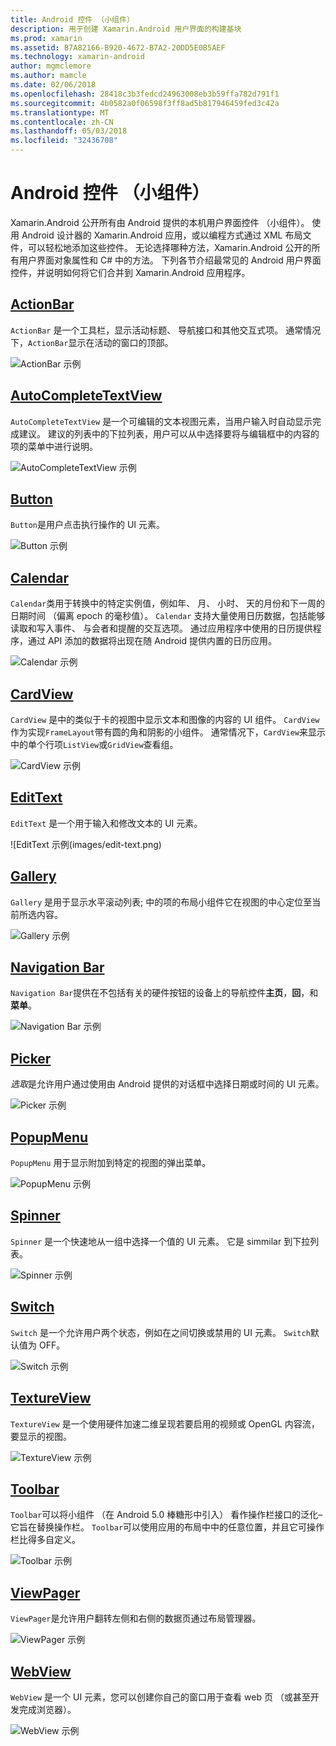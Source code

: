 ```yaml
---
title: Android 控件 （小组件）
description: 用于创建 Xamarin.Android 用户界面的构建基块
ms.prod: xamarin
ms.assetid: B7A82166-B920-4672-B7A2-20DD5E0B5AEF
ms.technology: xamarin-android
author: mgmclemore
ms.author: mamcle
ms.date: 02/06/2018
ms.openlocfilehash: 28418c3b3fedcd24963008eb3b59ffa782d791f1
ms.sourcegitcommit: 4b0582a0f06598f3ff8ad5b817946459fed3c42a
ms.translationtype: MT
ms.contentlocale: zh-CN
ms.lasthandoff: 05/03/2018
ms.locfileid: "32436708"
---
```

# <a name="android-controls-widgets"></a>Android 控件 （小组件）

Xamarin.Android 公开所有由 Android 提供的本机用户界面控件 （小组件）。 使用 Android 设计器的 Xamarin.Android 应用，或以编程方式通过 XML 布局文件，可以轻松地添加这些控件。 无论选择哪种方法，Xamarin.Android 公开的所有用户界面对象属性和 C# 中的方法。 下列各节介绍最常见的 Android 用户界面控件，并说明如何将它们合并到 Xamarin.Android 应用程序。

## <a name="action-barandroiduser-interfacecontrolsaction-barmd"></a>[ActionBar](~/android/user-interface/controls/action-bar.md) 

`ActionBar` 是一个工具栏，显示活动标题、 导航接口和其他交互式项。 通常情况下，`ActionBar`显示在活动的窗口的顶部。

![ActionBar 示例](images/action-bar.png)


## <a name="auto-completeandroiduser-interfacecontrolsauto-completemd"></a>[AutoCompleteTextView](~/android/user-interface/controls/auto-complete.md)

`AutoCompleteTextView` 是一个可编辑的文本视图元素，当用户输入时自动显示完成建议。 建议的列表中的下拉列表，用户可以从中选择要将与编辑框中的内容的项的菜单中进行说明。

![AutoCompleteTextView 示例](images/auto-complete.png)


## <a name="buttonsandroiduser-interfacecontrolsbuttonsindexmd"></a>[Button](~/android/user-interface/controls/buttons/index.md)

`Button`是用户点击执行操作的 UI 元素。

![Button 示例](images/buttons.png)


## <a name="calendarandroiduser-interfacecontrolscalendarmd"></a>[Calendar](~/android/user-interface/controls/calendar.md)

`Calendar`类用于转换中的特定实例值，例如年、 月、 小时、 天的月份和下一周的日期时间 （偏离 epoch 的毫秒值）。
`Calendar` 支持大量使用日历数据，包括能够读取和写入事件、 与会者和提醒的交互选项。 通过应用程序中使用的日历提供程序，通过 API 添加的数据将出现在随 Android 提供内置的日历应用。

![Calendar 示例](images/calendar.png)


## <a name="cardviewandroiduser-interfacecontrolscard-viewmd"></a>[CardView](~/android/user-interface/controls/card-view.md)

`CardView` 是中的类似于卡的视图中显示文本和图像的内容的 UI 组件。 `CardView` 作为实现`FrameLayout`带有圆的角和阴影的小组件。 通常情况下，`CardView`来显示中的单个行项`ListView`或`GridView`查看组。

![CardView 示例](images/cardview.png)


## <a name="edit-textandroiduser-interfacecontrolsedit-textmd"></a>[EditText](~/android/user-interface/controls/edit-text.md)

`EditText` 是一个用于输入和修改文本的 UI 元素。

![EditText 示例(images/edit-text.png)


## <a name="galleryandroiduser-interfacecontrolsgallerymd"></a>[Gallery](~/android/user-interface/controls/gallery.md)

`Gallery` 是用于显示水平滚动列表; 中的项的布局小组件它在视图的中心定位至当前所选内容。

![Gallery 示例](images/gallery.png)


## <a name="navigation-barandroiduser-interfacecontrolsnavigation-barmd"></a>[Navigation Bar](~/android/user-interface/controls/navigation-bar.md)

`Navigation Bar`提供在不包括有关的硬件按钮的设备上的导航控件**主页**，**回**，和**菜单**。

![Navigation Bar 示例](images/navigation-bar.png)


## <a name="pickersandroiduser-interfacecontrolspickersindexmd"></a>[Picker](~/android/user-interface/controls/pickers/index.md)

*选取*是允许用户通过使用由 Android 提供的对话框中选择日期或时间的 UI 元素。

![Picker 示例](images/picker.png)


## <a name="popup-menuandroiduser-interfacecontrolspopup-menumd"></a>[PopupMenu](~/android/user-interface/controls/popup-menu.md)

`PopupMenu` 用于显示附加到特定的视图的弹出菜单。

![PopupMenu 示例](images/popup-menu.png)


## <a name="spinnerandroiduser-interfacecontrolsspinnermd"></a>[Spinner](~/android/user-interface/controls/spinner.md)

`Spinner` 是一个快速地从一组中选择一个值的 UI 元素。 它是 simmilar 到下拉列表。 

![Spinner 示例](images/spinner.png)


## <a name="switchandroiduser-interfacecontrolsswitchmd"></a>[Switch](~/android/user-interface/controls/switch.md)

`Switch` 是一个允许用户两个状态，例如在之间切换或禁用的 UI 元素。 `Switch`默认值为 OFF。

![Switch 示例](images/switch.png)


## <a name="textureviewandroiduser-interfacecontrolstexture-viewmd"></a>[TextureView](~/android/user-interface/controls/texture-view.md)

`TextureView` 是一个使用硬件加速二维呈现若要启用的视频或 OpenGL 内容流，要显示的视图。

![TextureView 示例](images/texture-view.png)


## <a name="toolbarandroiduser-interfacecontrolstool-barindexmd"></a>[Toolbar](~/android/user-interface/controls/tool-bar/index.md)

`Toolbar`可以将小组件 （在 Android 5.0 棒糖形中引入） 看作操作栏接口的泛化&ndash;它旨在替换操作栏。 `Toolbar`可以使用应用的布局中中的任意位置，并且它可操作栏比得多自定义。

![Toolbar 示例](images/toolbar.png)


## <a name="viewpagerandroiduser-interfacecontrolsview-pagerindexmd"></a>[ViewPager](~/android/user-interface/controls/view-pager/index.md) 

`ViewPager`是允许用户翻转左侧和右侧的数据页通过布局管理器。

![ViewPager 示例](images/viewpager.png)


## <a name="webviewandroiduser-interfacecontrolsweb-viewmd"></a>[WebView](~/android/user-interface/controls/web-view.md)

`WebView` 是一个 UI 元素，您可以创建你自己的窗口用于查看 web 页 （或甚至开发完成浏览器）。

![WebView 示例](images/web-view.png)

